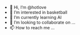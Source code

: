 - 👋 Hi, I’m @hotlove
- 👀 I’m interested in basketball
- 🌱 I’m currently learning AI
- 💞️ I’m looking to collaborate on ...
- 📫 How to reach me ...

<!---
hotlove/hotlove is a ✨ special ✨ repository because its `README.md` (this file) appears on your GitHub profile.
You can click the Preview link to take a look at your changes.
--->
